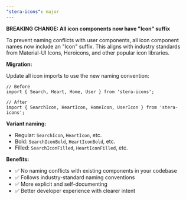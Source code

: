 ```yaml
---
"stera-icons": major
---
```


**BREAKING CHANGE: All icon components now have "Icon" suffix**

To prevent naming conflicts with user components, all icon component names now include an "Icon" suffix. This aligns with industry standards from Material-UI Icons, Heroicons, and other popular icon libraries.

**Migration:**

Update all icon imports to use the new naming convention:

```tsx
// Before
import { Search, Heart, Home, User } from 'stera-icons';

// After
import { SearchIcon, HeartIcon, HomeIcon, UserIcon } from 'stera-icons';
```

**Variant naming:**
- Regular: `SearchIcon`, `HeartIcon`, etc.
- Bold: `SearchIconBold`, `HeartIconBold`, etc.
- Filled: `SearchIconFilled`, `HeartIconFilled`, etc.

**Benefits:**
- ✅ No naming conflicts with existing components in your codebase
- ✅ Follows industry-standard naming conventions
- ✅ More explicit and self-documenting
- ✅ Better developer experience with clearer intent

